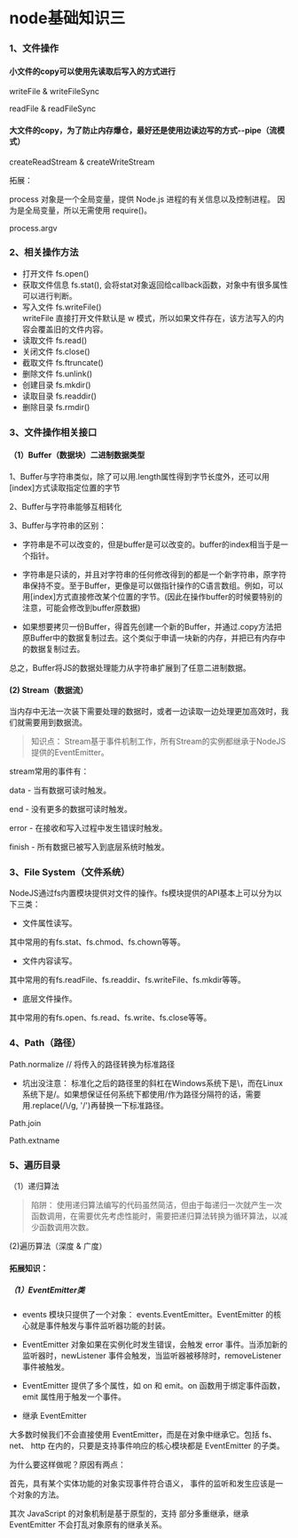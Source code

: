 # node基础知识三

### 1、文件操作

#### 小文件的copy可以使用先读取后写入的方式进行
writeFile & writeFileSync

readFile & readFileSync

#### 大文件的copy，为了防止内存爆仓，最好还是使用边读边写的方式--pipe（流模式）

createReadStream & createWriteStream

拓展：

process 对象是一个全局变量，提供 Node.js 进程的有关信息以及控制进程。 因为是全局变量，所以无需使用 require()。

process.argv

### 2、相关操作方法

* 打开文件 fs.open()
* 获取文件信息 fs.stat(), 会将stat对象返回给callback函数，对象中有很多属性可以进行判断。
* 写入文件 fs.writeFile()  
writeFile 直接打开文件默认是 w 模式，所以如果文件存在，该方法写入的内容会覆盖旧的文件内容。
* 读取文件 fs.read()
* 关闭文件 fs.close()
* 截取文件 fs.ftruncate()
* 删除文件 fs.unlink()
* 创建目录 fs.mkdir()
* 读取目录 fs.readdir()
* 删除目录 fs.rmdir()
### 3、文件操作相关接口

#### （1）Buffer（数据块）二进制数据类型

1、Buffer与字符串类似，除了可以用.length属性得到字节长度外，还可以用[index]方式读取指定位置的字节

2、Buffer与字符串能够互相转化

3、Buffer与字符串的区别：
* 字符串是不可以改变的，但是buffer是可以改变的。buffer的index相当于是一个指针。

* 字符串是只读的，并且对字符串的任何修改得到的都是一个新字符串，原字符串保持不变。至于Buffer，更像是可以做指针操作的C语言数组。例如，可以用[index]方式直接修改某个位置的字节。(因此在操作buffer的时候要特别的注意，可能会修改到buffer原数据)

* 如果想要拷贝一份Buffer，得首先创建一个新的Buffer，并通过.copy方法把原Buffer中的数据复制过去。这个类似于申请一块新的内存，并把已有内存中的数据复制过去。


总之，Buffer将JS的数据处理能力从字符串扩展到了任意二进制数据。

#### (2) Stream（数据流）

当内存中无法一次装下需要处理的数据时，或者一边读取一边处理更加高效时，我们就需要用到数据流。

>知识点： Stream基于事件机制工作，所有Stream的实例都继承于NodeJS提供的EventEmitter。

stream常用的事件有：

data - 当有数据可读时触发。

end - 没有更多的数据可读时触发。

error - 在接收和写入过程中发生错误时触发。

finish - 所有数据已被写入到底层系统时触发。

### 3、File System（文件系统）

NodeJS通过fs内置模块提供对文件的操作。fs模块提供的API基本上可以分为以下三类：

* 文件属性读写。

其中常用的有fs.stat、fs.chmod、fs.chown等等。

* 文件内容读写。

其中常用的有fs.readFile、fs.readdir、fs.writeFile、fs.mkdir等等。

* 底层文件操作。

其中常用的有fs.open、fs.read、fs.write、fs.close等等。


### 4、Path（路径）
Path.normalize // 将传入的路径转换为标准路径

* 坑出没注意： 标准化之后的路径里的斜杠在Windows系统下是\，而在Linux系统下是/。如果想保证任何系统下都使用/作为路径分隔符的话，需要用.replace(/\\/g, '/')再替换一下标准路径。

Path.join

Path.extname


### 5、遍历目录

（1）递归算法

> 陷阱： 使用递归算法编写的代码虽然简洁，但由于每递归一次就产生一次函数调用，在需要优先考虑性能时，需要把递归算法转换为循环算法，以减少函数调用次数。

(2)遍历算法（深度 & 广度）









#### 拓展知识：
##### （1）EventEmitter类
* events 模块只提供了一个对象： events.EventEmitter。EventEmitter 的核心就是事件触发与事件监听器功能的封装。

* EventEmitter 对象如果在实例化时发生错误，会触发 error 事件。当添加新的监听器时，newListener 事件会触发，当监听器被移除时，removeListener 事件被触发。

* EventEmitter 提供了多个属性，如 on 和 emit。on 函数用于绑定事件函数，emit 属性用于触发一个事件。

* 继承 EventEmitter

大多数时候我们不会直接使用 EventEmitter，而是在对象中继承它。包括 fs、net、 http 在内的，只要是支持事件响应的核心模块都是 EventEmitter 的子类。

为什么要这样做呢？原因有两点：

首先，具有某个实体功能的对象实现事件符合语义， 事件的监听和发生应该是一个对象的方法。

其次 JavaScript 的对象机制是基于原型的，支持 部分多重继承，继承 EventEmitter 不会打乱对象原有的继承关系。


